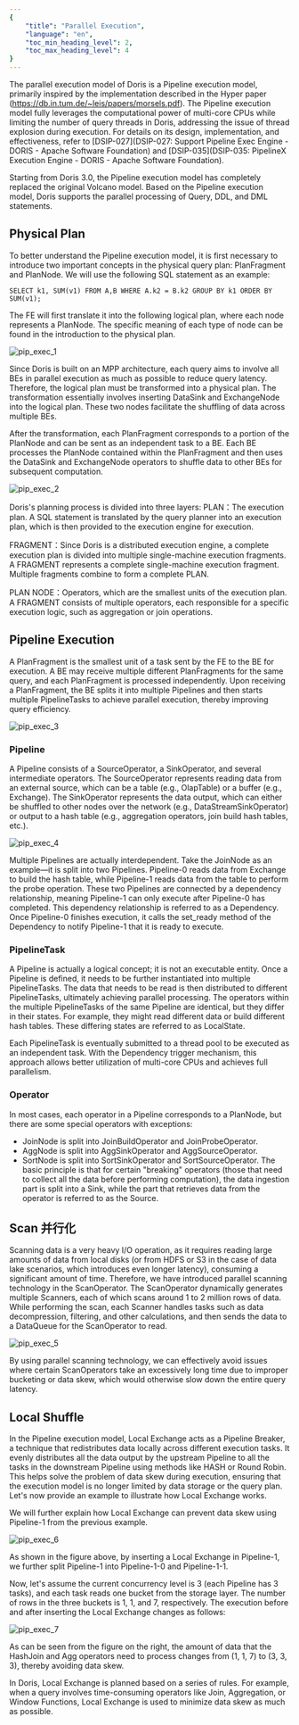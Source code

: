 ```yaml
---
{
    "title": "Parallel Execution",
    "language": "en",
    "toc_min_heading_level": 2,
    "toc_max_heading_level": 4
}
---
```


<!-- 
Licensed to the Apache Software Foundation (ASF) under one
or more contributor license agreements.  See the NOTICE file
distributed with this work for additional information
regarding copyright ownership.  The ASF licenses this file
to you under the Apache License, Version 2.0 (the
"License"); you may not use this file except in compliance
with the License.  You may obtain a copy of the License at

  http://www.apache.org/licenses/LICENSE-2.0

Unless required by applicable law or agreed to in writing,
software distributed under the License is distributed on an
"AS IS" BASIS, WITHOUT WARRANTIES OR CONDITIONS OF ANY
KIND, either express or implied.  See the License for the
specific language governing permissions and limitations
under the License.
-->



The parallel execution model of Doris is a Pipeline execution model, primarily inspired by the implementation described in the Hyper paper (https://db.in.tum.de/~leis/papers/morsels.pdf). The Pipeline execution model fully leverages the computational power of multi-core CPUs while limiting the number of query threads in Doris, addressing the issue of thread explosion during execution. For details on its design, implementation, and effectiveness, refer to [DSIP-027](DSIP-027: Support Pipeline Exec Engine - DORIS - Apache Software Foundation) and [DSIP-035](DSIP-035: PipelineX Execution Engine - DORIS - Apache Software Foundation).

Starting from Doris 3.0, the Pipeline execution model has completely replaced the original Volcano model. Based on the Pipeline execution model, Doris supports the parallel processing of Query, DDL, and DML statements.

## Physical Plan

To better understand the Pipeline execution model, it is first necessary to introduce two important concepts in the physical query plan: PlanFragment and PlanNode. We will use the following SQL statement as an example:
```
SELECT k1, SUM(v1) FROM A,B WHERE A.k2 = B.k2 GROUP BY k1 ORDER BY SUM(v1);
```

The FE will first translate it into the following logical plan, where each node represents a PlanNode. The specific meaning of each type of node can be found in the introduction to the physical plan.

![pip_exec_1](/images/pip_exec_1.png)

Since Doris is built on an MPP architecture, each query aims to involve all BEs in parallel execution as much as possible to reduce query latency. Therefore, the logical plan must be transformed into a physical plan. The transformation essentially involves inserting DataSink and ExchangeNode into the logical plan. These two nodes facilitate the shuffling of data across multiple BEs.

After the transformation, each PlanFragment corresponds to a portion of the PlanNode and can be sent as an independent task to a BE. Each BE processes the PlanNode contained within the PlanFragment and then uses the DataSink and ExchangeNode operators to shuffle data to other BEs for subsequent computation.

![pip_exec_2](/images/pip_exec_2.png)

Doris's planning process is divided into three layers:
PLAN：The execution plan. A SQL statement is translated by the query planner into an execution plan, which is then provided to the execution engine for execution.

FRAGMENT：Since Doris is a distributed execution engine, a complete execution plan is divided into multiple single-machine execution fragments. A FRAGMENT represents a complete single-machine execution fragment. Multiple fragments combine to form a complete PLAN.

PLAN NODE：Operators, which are the smallest units of the execution plan. A FRAGMENT consists of multiple operators, each responsible for a specific execution logic, such as aggregation or join operations.

## Pipeline Execution
A PlanFragment is the smallest unit of a task sent by the FE to the BE for execution. A BE may receive multiple different PlanFragments for the same query, and each PlanFragment is processed independently. Upon receiving a PlanFragment, the BE splits it into multiple Pipelines and then starts multiple PipelineTasks to achieve parallel execution, thereby improving query efficiency.

![pip_exec_3](/images/pip_exec_3.png)


### Pipeline
A Pipeline consists of a SourceOperator, a SinkOperator, and several intermediate operators. The SourceOperator represents reading data from an external source, which can be a table (e.g., OlapTable) or a buffer (e.g., Exchange). The SinkOperator represents the data output, which can either be shuffled to other nodes over the network (e.g., DataStreamSinkOperator) or output to a hash table (e.g., aggregation operators, join build hash tables, etc.).

![pip_exec_4](/images/pip_exec_4.png)

Multiple Pipelines are actually interdependent. Take the JoinNode as an example—it is split into two Pipelines. Pipeline-0 reads data from Exchange to build the hash table, while Pipeline-1 reads data from the table to perform the probe operation. These two Pipelines are connected by a dependency relationship, meaning Pipeline-1 can only execute after Pipeline-0 has completed. This dependency relationship is referred to as a Dependency. Once Pipeline-0 finishes execution, it calls the set_ready method of the Dependency to notify Pipeline-1 that it is ready to execute.

### PipelineTask
A Pipeline is actually a logical concept; it is not an executable entity. Once a Pipeline is defined, it needs to be further instantiated into multiple PipelineTasks. The data that needs to be read is then distributed to different PipelineTasks, ultimately achieving parallel processing. The operators within the multiple PipelineTasks of the same Pipeline are identical, but they differ in their states. For example, they might read different data or build different hash tables. These differing states are referred to as LocalState.

Each PipelineTask is eventually submitted to a thread pool to be executed as an independent task. With the Dependency trigger mechanism, this approach allows better utilization of multi-core CPUs and achieves full parallelism.

### Operator
In most cases, each operator in a Pipeline corresponds to a PlanNode, but there are some special operators with exceptions:
* JoinNode is split into JoinBuildOperator and JoinProbeOperator.
* AggNode is split into AggSinkOperator and AggSourceOperator.
* SortNode is split into SortSinkOperator and SortSourceOperator.
The basic principle is that for certain "breaking" operators (those that need to collect all the data before performing computation), the data ingestion part is split into a Sink, while the part that retrieves data from the operator is referred to as the Source.

## Scan 并行化
Scanning data is a very heavy I/O operation, as it requires reading large amounts of data from local disks (or from HDFS or S3 in the case of data lake scenarios, which introduces even longer latency), consuming a significant amount of time. Therefore, we have introduced parallel scanning technology in the ScanOperator. The ScanOperator dynamically generates multiple Scanners, each of which scans around 1 to 2 million rows of data. While performing the scan, each Scanner handles tasks such as data decompression, filtering, and other calculations, and then sends the data to a DataQueue for the ScanOperator to read.

![pip_exec_5](/images/pip_exec_5.png)

By using parallel scanning technology, we can effectively avoid issues where certain ScanOperators take an excessively long time due to improper bucketing or data skew, which would otherwise slow down the entire query latency.

## Local Shuffle
In the Pipeline execution model, Local Exchange acts as a Pipeline Breaker, a technique that redistributes data locally across different execution tasks. It evenly distributes all the data output by the upstream Pipeline to all the tasks in the downstream Pipeline using methods like HASH or Round Robin. This helps solve the problem of data skew during execution, ensuring that the execution model is no longer limited by data storage or the query plan. Let's now provide an example to illustrate how Local Exchange works.

We will further explain how Local Exchange can prevent data skew using Pipeline-1 from the previous example.

![pip_exec_6](/images/pip_exec_6.png)

As shown in the figure above, by inserting a Local Exchange in Pipeline-1, we further split Pipeline-1 into Pipeline-1-0 and Pipeline-1-1.

Now, let's assume the current concurrency level is 3 (each Pipeline has 3 tasks), and each task reads one bucket from the storage layer. The number of rows in the three buckets is 1, 1, and 7, respectively. The execution before and after inserting the Local Exchange changes as follows:

![pip_exec_7](/images/pip_exec_7.png)

As can be seen from the figure on the right, the amount of data that the HashJoin and Agg operators need to process changes from (1, 1, 7) to (3, 3, 3), thereby avoiding data skew.

In Doris, Local Exchange is planned based on a series of rules. For example, when a query involves time-consuming operators like Join, Aggregation, or Window Functions, Local Exchange is used to minimize data skew as much as possible.